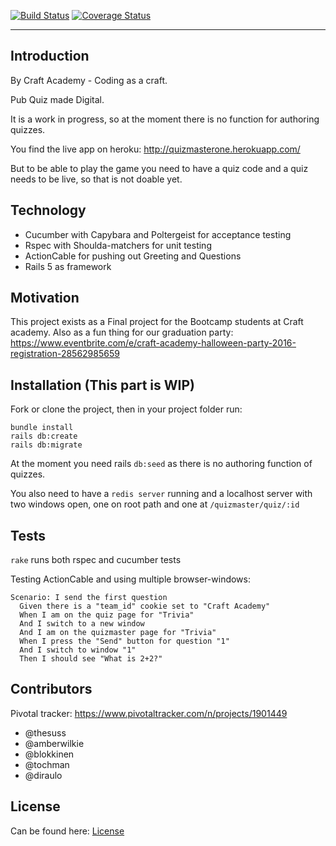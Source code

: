 [![Build Status](https://travis-ci.org/CraftAcademy/quizmaster.svg?branch=develop)](https://travis-ci.org/CraftAcademy/quizmaster)
[![Coverage Status](https://coveralls.io/repos/github/CraftAcademy/quizmaster/badge.svg)](https://coveralls.io/github/CraftAcademy/quizmaster)


----------


## Introduction

By Craft Academy - Coding as a craft. 

Pub Quiz made Digital.

It is a work in progress, so at the moment there is no function for authoring quizzes. 

You find the live app on heroku: 
http://quizmasterone.herokuapp.com/

But to be able to play the game you need to have a quiz code and a quiz needs to be live, so that is not doable yet. 



## Technology
- Cucumber with Capybara and Poltergeist for acceptance testing
- Rspec with Shoulda-matchers for unit testing
- ActionCable for pushing out Greeting and Questions
- Rails 5 as framework



## Motivation

This project exists as a Final project for the Bootcamp students at Craft academy. Also as a fun thing for our graduation party: 
https://www.eventbrite.com/e/craft-academy-halloween-party-2016-registration-28562985659 


## Installation (This part is WIP)

Fork or clone the project, then in your project folder run: 

```
bundle install
rails db:create
rails db:migrate
```

At the moment you need rails `db:seed` as there is no authoring function of quizzes.

You also need to have a `redis server` running and a localhost server with two windows open, one on root path and one at `/quizmaster/quiz/:id` 


## Tests

`rake` runs both rspec and cucumber tests

Testing ActionCable and using multiple browser-windows:
```
Scenario: I send the first question
  Given there is a "team_id" cookie set to "Craft Academy"
  When I am on the quiz page for "Trivia"
  And I switch to a new window
  And I am on the quizmaster page for "Trivia"
  When I press the "Send" button for question "1"
  And I switch to window "1"
  Then I should see "What is 2+2?"
```

## Contributors

Pivotal tracker: 
https://www.pivotaltracker.com/n/projects/1901449

- @thesuss 
- @amberwilkie
- @blokkinen
- @tochman
- @diraulo


## License

Can be found here: 
[License](../blob/develop/LICENSE.md)